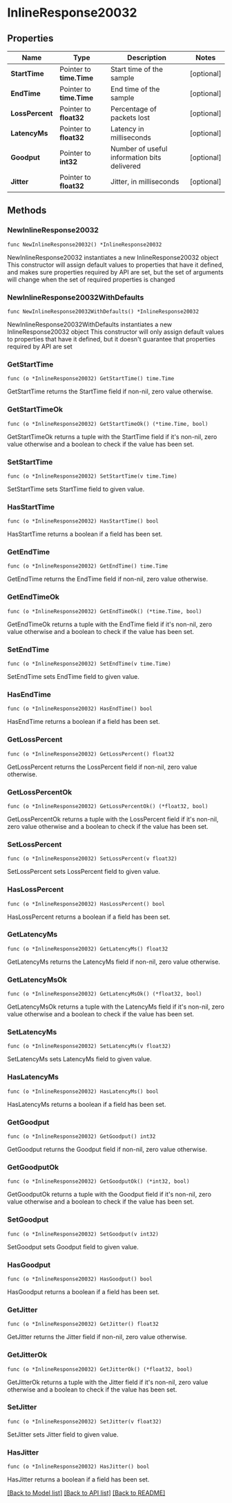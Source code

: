 # InlineResponse20032

## Properties

Name | Type | Description | Notes
------------ | ------------- | ------------- | -------------
**StartTime** | Pointer to **time.Time** | Start time of the sample | [optional] 
**EndTime** | Pointer to **time.Time** | End time of the sample | [optional] 
**LossPercent** | Pointer to **float32** | Percentage of packets lost | [optional] 
**LatencyMs** | Pointer to **float32** | Latency in milliseconds | [optional] 
**Goodput** | Pointer to **int32** | Number of useful information bits delivered | [optional] 
**Jitter** | Pointer to **float32** | Jitter, in milliseconds | [optional] 

## Methods

### NewInlineResponse20032

`func NewInlineResponse20032() *InlineResponse20032`

NewInlineResponse20032 instantiates a new InlineResponse20032 object
This constructor will assign default values to properties that have it defined,
and makes sure properties required by API are set, but the set of arguments
will change when the set of required properties is changed

### NewInlineResponse20032WithDefaults

`func NewInlineResponse20032WithDefaults() *InlineResponse20032`

NewInlineResponse20032WithDefaults instantiates a new InlineResponse20032 object
This constructor will only assign default values to properties that have it defined,
but it doesn't guarantee that properties required by API are set

### GetStartTime

`func (o *InlineResponse20032) GetStartTime() time.Time`

GetStartTime returns the StartTime field if non-nil, zero value otherwise.

### GetStartTimeOk

`func (o *InlineResponse20032) GetStartTimeOk() (*time.Time, bool)`

GetStartTimeOk returns a tuple with the StartTime field if it's non-nil, zero value otherwise
and a boolean to check if the value has been set.

### SetStartTime

`func (o *InlineResponse20032) SetStartTime(v time.Time)`

SetStartTime sets StartTime field to given value.

### HasStartTime

`func (o *InlineResponse20032) HasStartTime() bool`

HasStartTime returns a boolean if a field has been set.

### GetEndTime

`func (o *InlineResponse20032) GetEndTime() time.Time`

GetEndTime returns the EndTime field if non-nil, zero value otherwise.

### GetEndTimeOk

`func (o *InlineResponse20032) GetEndTimeOk() (*time.Time, bool)`

GetEndTimeOk returns a tuple with the EndTime field if it's non-nil, zero value otherwise
and a boolean to check if the value has been set.

### SetEndTime

`func (o *InlineResponse20032) SetEndTime(v time.Time)`

SetEndTime sets EndTime field to given value.

### HasEndTime

`func (o *InlineResponse20032) HasEndTime() bool`

HasEndTime returns a boolean if a field has been set.

### GetLossPercent

`func (o *InlineResponse20032) GetLossPercent() float32`

GetLossPercent returns the LossPercent field if non-nil, zero value otherwise.

### GetLossPercentOk

`func (o *InlineResponse20032) GetLossPercentOk() (*float32, bool)`

GetLossPercentOk returns a tuple with the LossPercent field if it's non-nil, zero value otherwise
and a boolean to check if the value has been set.

### SetLossPercent

`func (o *InlineResponse20032) SetLossPercent(v float32)`

SetLossPercent sets LossPercent field to given value.

### HasLossPercent

`func (o *InlineResponse20032) HasLossPercent() bool`

HasLossPercent returns a boolean if a field has been set.

### GetLatencyMs

`func (o *InlineResponse20032) GetLatencyMs() float32`

GetLatencyMs returns the LatencyMs field if non-nil, zero value otherwise.

### GetLatencyMsOk

`func (o *InlineResponse20032) GetLatencyMsOk() (*float32, bool)`

GetLatencyMsOk returns a tuple with the LatencyMs field if it's non-nil, zero value otherwise
and a boolean to check if the value has been set.

### SetLatencyMs

`func (o *InlineResponse20032) SetLatencyMs(v float32)`

SetLatencyMs sets LatencyMs field to given value.

### HasLatencyMs

`func (o *InlineResponse20032) HasLatencyMs() bool`

HasLatencyMs returns a boolean if a field has been set.

### GetGoodput

`func (o *InlineResponse20032) GetGoodput() int32`

GetGoodput returns the Goodput field if non-nil, zero value otherwise.

### GetGoodputOk

`func (o *InlineResponse20032) GetGoodputOk() (*int32, bool)`

GetGoodputOk returns a tuple with the Goodput field if it's non-nil, zero value otherwise
and a boolean to check if the value has been set.

### SetGoodput

`func (o *InlineResponse20032) SetGoodput(v int32)`

SetGoodput sets Goodput field to given value.

### HasGoodput

`func (o *InlineResponse20032) HasGoodput() bool`

HasGoodput returns a boolean if a field has been set.

### GetJitter

`func (o *InlineResponse20032) GetJitter() float32`

GetJitter returns the Jitter field if non-nil, zero value otherwise.

### GetJitterOk

`func (o *InlineResponse20032) GetJitterOk() (*float32, bool)`

GetJitterOk returns a tuple with the Jitter field if it's non-nil, zero value otherwise
and a boolean to check if the value has been set.

### SetJitter

`func (o *InlineResponse20032) SetJitter(v float32)`

SetJitter sets Jitter field to given value.

### HasJitter

`func (o *InlineResponse20032) HasJitter() bool`

HasJitter returns a boolean if a field has been set.


[[Back to Model list]](../README.md#documentation-for-models) [[Back to API list]](../README.md#documentation-for-api-endpoints) [[Back to README]](../README.md)


